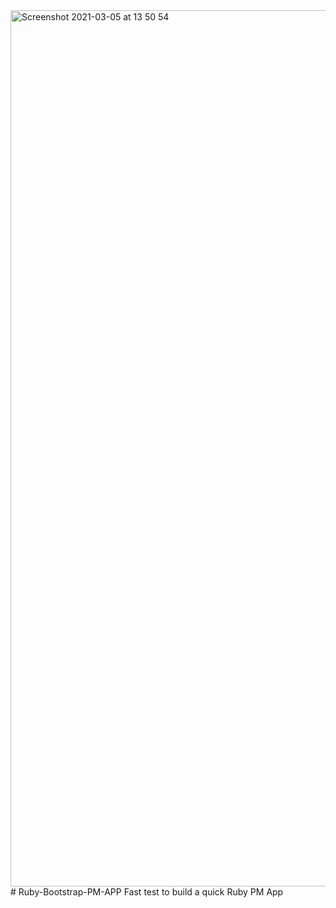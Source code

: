 <img width="1402" alt="Screenshot 2021-03-05 at 13 50 54" src="https://user-images.githubusercontent.com/45521680/110117929-e0de0300-7db9-11eb-8704-9cf5a8e5f24f.png">
# Ruby-Bootstrap-PM-APP
Fast test to build a quick Ruby PM App
